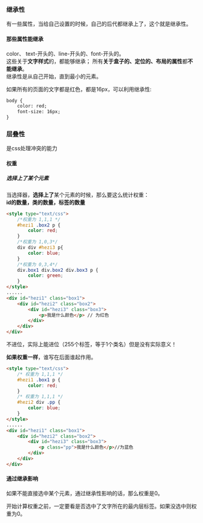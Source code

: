 ### 继承性
有一些属性，当给自己设置的时候，自己的后代都继承上了，这个就是继承性。

#### 那些属性能继承
color、 text-开头的、line-开头的、font-开头的。  
这些关于**文字样式**的，都能够继承； 所有**关于盒子的、定位的、布局的属性**都**不能继承**。  
继承性是从自己开始，直到最小的元素。  

如果所有的页面的文字都是红色，都是16px，可以利用继承性:  

```html
body {
    color: red;
    font-size: 16px;
}
```

### 层叠性
是css处理冲突的能力

#### 权重
##### 选择上了某个元素
当选择器，**选择上了**某个元素的时候，那么要这么统计权重：  
**id的数量，类的数量，标签的数量**  

```html
<style type="text/css">
    /*权重为 1,1,1 */
    #hezi1 .box2 p {
        color: red;
    }
    /*权重为 1,0,3*/
    div div #hezi3 p{
        color: blue;
    }
    /*权重为 0,3,4*/
    div.box1 div.box2 div.box3 p {
        color: green;
    }
</style>
......
<div id="hezi1" class="box1">
    <div id="hezi2" class="box2">
        <div id="hezi3" class="box3">
            <p>我是什么颜色</p> // 为红色
        </div>
    </div>
</div>
```

不进位，实际上能进位（255个标签，等于1个类名）但是没有实际意义！  

**如果权重一样**，谁写在后面谁起作用。

```html
<style type="text/css">
    /* 权重为 1,1,1 */
    #hezi1 .box1 p {
        color: red;
    }
    /* 权重为 1,1,1 */
    #hezi2 div .pp {
        color: blue;
    }
</style>
......
<div id="hezi1" class="box1">
    <div id="hezi2" class="box2">
        <div id="hezi3" class="box3">
            <p class="pp">我是什么颜色</p>//为蓝色
        </div>
    </div>
</div>
```

####  通过继承影响
如果不能直接选中某个元素，通过继承性影响的话，那么权重是0。  

开始计算权重之前，一定要看是否选中了文字所在的最内层标签。如果没选中则权重为0。

